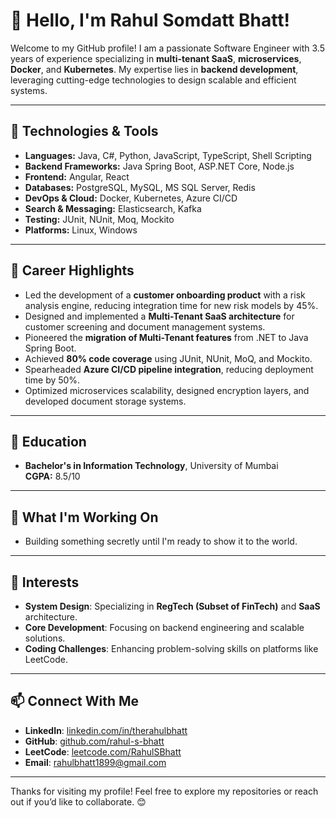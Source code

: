 # 👋 Hello, I'm Rahul Somdatt Bhatt! 

Welcome to my GitHub profile! I am a passionate Software Engineer with 3.5 years of experience specializing in **multi-tenant SaaS**, **microservices**, **Docker**, and **Kubernetes**. My expertise lies in **backend development**, leveraging cutting-edge technologies to design scalable and efficient systems.

---

## 🔧 **Technologies & Tools**
- **Languages:** Java, C#, Python, JavaScript, TypeScript, Shell Scripting
- **Backend Frameworks:** Java Spring Boot, ASP.NET Core, Node.js
- **Frontend:** Angular, React
- **Databases:** PostgreSQL, MySQL, MS SQL Server, Redis
- **DevOps & Cloud:** Docker, Kubernetes, Azure CI/CD
- **Search & Messaging:** Elasticsearch, Kafka
- **Testing:** JUnit, NUnit, Moq, Mockito
- **Platforms:** Linux, Windows

---

## 🚀 **Career Highlights**
- Led the development of a **customer onboarding product** with a risk analysis engine, reducing integration time for new risk models by 45%.
- Designed and implemented a **Multi-Tenant SaaS architecture** for customer screening and document management systems.
- Pioneered the **migration of Multi-Tenant features** from .NET to Java Spring Boot.
- Achieved **80% code coverage** using JUnit, NUnit, MoQ, and Mockito.
- Spearheaded **Azure CI/CD pipeline integration**, reducing deployment time by 50%.
- Optimized microservices scalability, designed encryption layers, and developed document storage systems.

---

## 📘 **Education**
- **Bachelor's in Information Technology**, University of Mumbai  
  **CGPA:** 8.5/10

---

## 🎯 **What I'm Working On**
- Building something secretly until I'm ready to show it to the world.

---

## 🌟 **Interests**
- **System Design**: Specializing in **RegTech (Subset of FinTech)** and **SaaS** architecture.  
- **Core Development**: Focusing on backend engineering and scalable solutions.  
- **Coding Challenges**: Enhancing problem-solving skills on platforms like LeetCode.

---

## 📫 **Connect With Me**
- **LinkedIn**: [linkedin.com/in/therahulbhatt](https://linkedin.com/in/therahulbhatt)  
- **GitHub**: [github.com/rahul-s-bhatt](https://github.com/rahul-s-bhatt)  
- **LeetCode**: [leetcode.com/RahulSBhatt](https://leetcode.com/RahulSBhatt)  
- **Email**: rahulbhatt1899@gmail.com  

---

Thanks for visiting my profile! Feel free to explore my repositories or reach out if you’d like to collaborate. 😊
